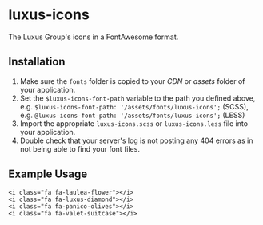 # luxus-icons
The Luxus Group's icons in a FontAwesome format.

## Installation

1. Make sure the `fonts` folder is copied to your _CDN_ or _assets_ folder of
your application.
1. Set the `$luxus-icons-font-path` variable to the path you defined above,
e.g. `$luxus-icons-font-path: '/assets/fonts/luxus-icons';` (SCSS), e.g.
`@luxus-icons-font-path: '/assets/fonts/luxus-icons';` (LESS)
1. Import the appropriate `luxus-icons.scss` or `luxus-icons.less` file into
your application.
1. Double check that your server's log is not posting any 404 errors as in
not being able to find your font files.

## Example Usage

    <i class="fa fa-laulea-flower"></i>
    <i class="fa fa-luxus-diamond"></i>
    <i class="fa fa-panico-olives"></i>
    <i class="fa fa-valet-suitcase"></i>
